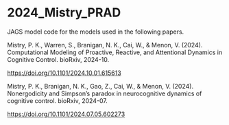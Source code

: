 # 2024_Mistry_PRAD

JAGS model code for the models used in the following papers.

Mistry, P. K., Warren, S., Branigan, N. K., Cai, W., & Menon, V. (2024). Computational Modeling of Proactive, Reactive, and Attentional Dynamics in Cognitive Control. bioRxiv, 2024-10.

https://doi.org/10.1101/2024.10.01.615613

Mistry, P. K., Branigan, N. K., Gao, Z., Cai, W., & Menon, V. (2024). Nonergodicity and Simpson’s paradox in neurocognitive dynamics of cognitive control. bioRxiv, 2024-07.

https://doi.org/10.1101/2024.07.05.602273


 
